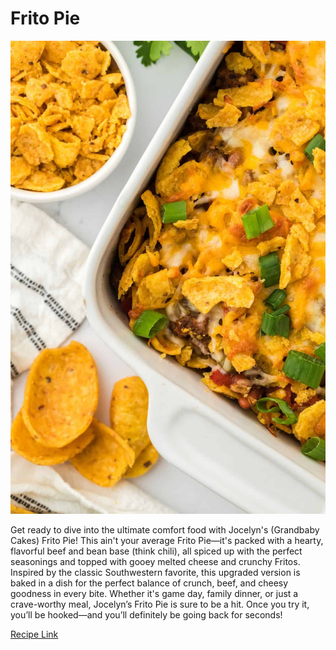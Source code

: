 # Frito Pie

![picture](/markdown/modules/nutrition/recipes/images/FritoPie.jpg)

Get ready to dive into the ultimate comfort food with Jocelyn's (Grandbaby Cakes) Frito Pie! This ain't your average Frito Pie—it's packed with a hearty, flavorful beef and bean base (think chili), all spiced up with the perfect seasonings and topped with gooey melted cheese and crunchy Fritos. Inspired by the classic Southwestern favorite, this upgraded version is baked in a dish for the perfect balance of crunch, beef, and cheesy goodness in every bite. Whether it's game day, family dinner, or just a crave-worthy meal, Jocelyn’s Frito Pie is sure to be a hit. Once you try it, you’ll be hooked—and you’ll definitely be going back for seconds!

[Recipe Link](https://grandbaby-cakes.com/frito-pie/)
